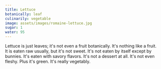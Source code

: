 ```yaml
---
title: Lettuce
botanically: leaf
culinarily: vegetable
image: assets/images/romaine-lettuce.jpg
sugar: 1
water: 95
---
```

Lettuce is just leaves; it's not even a fruit botanically. It's nothing like a fruit. It is eaten raw usually, but it's not sweet. It's not eaten by itself except by bunnies. It's eaten with savory flavors. It's not a dessert at all. It's not even fleshy. Plus it's green. It's really vegetably.